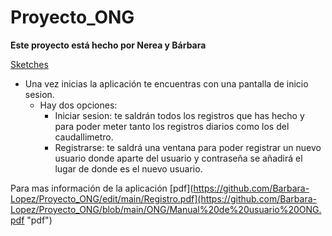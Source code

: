 # Proyecto_ONG
**Este proyecto está hecho por Nerea y Bárbara**

[Sketches](https://github.com/Barbara-Lopez/Proyecto_ONG/edit/main/Registro.pdf "Sketches")

- Una vez inicias la aplicación te encuentras con una pantalla de inicio sesion.
  - Hay dos opciones:
    - Iniciar sesion: te saldrán todos los registros que has hecho y para poder meter tanto los registros diarios como los del caudallimetro.
    -  Registrarse: te saldrá una ventana para poder registrar un nuevo usuario donde aparte del usuario y contraseña se añadirá el lugar de donde es el nuevo usuario.


Para mas información de la aplicación [pdf](https://github.com/Barbara-Lopez/Proyecto_ONG/edit/main/Registro.pdf](https://github.com/Barbara-Lopez/Proyecto_ONG/blob/main/ONG/Manual%20de%20usuario%20ONG.pdf "pdf")
